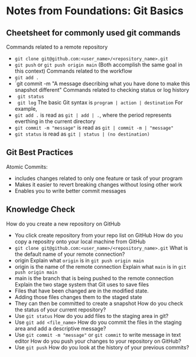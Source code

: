 # Notes from Foundations: Git Basics
## Cheetsheet for commonly used git commands
Commands related to a remote repository
- `git clone git@github.com:<user_name>/<repository_name>.git`
- `git push` or `git push origin main` (Both accomplish the same goal in this context)
Commands related to the workflow
- `git add .`
- `git commit -m "A message dsecribing what you have done to make this snapshot different"
Commands related to checking status or log history
- ` git status`
- ` git log`
The basic Git syntax is `program | action | destination`
For example, 
- `git add .` is read as `git | add | .`, where the period represents everthing in the current directory
- `git commit -m "message"` is read as `git | commit -m | "message"`
- `git status` is read as `git | status | (no destination)`
## Git Best Practices
Atomic Commits:
- includes changes related to only one feature or task of your program
- Makes it easier to revert breaking changes without losing other work
- Enables you to write better commit messages
## Knowledge Check
How do you create a new repository on GitHub
- You click create repository from your repo list on GitHub
How do you copy a repositry onto your local machine from GitHub
- `git clone git@github.com:<user_name>/<repository_name>.git`
What is the default name of your remote connection?
- origin
Explain what `origin` is in `git push origin main`
- origin is the name of the remote connection
Explain what `main` is in `git push origin main`
- main is the branch that is being pushed to the remote connection
Explain the two stage system that Git uses to save files
- Files that have been changed are in the modified state.
- Adding those files changes them to the staged state
- They can then be committed to create a snapshot
How do you check the status of your current repository?
- Use `git status`
How do you add files to the staging area in git?
- Use `git add <file_name>`
How do you commit the files in the staging area and add a descriptive message?
- Use `git commit -m "message"` or `git commit` to write message in text editor
How do you push your changes to your repository on GitHub?
- Use `git push` 
How do you look at the history of your previous commits?
